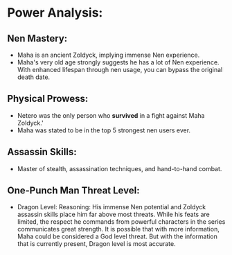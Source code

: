 # Power Analysis:

## Nen Mastery:
* Maha is an ancient Zoldyck, implying immense Nen experience.
* Maha's very old age strongly suggests he has a lot of Nen experience. With enhanced lifespan through nen usage, you can bypass the original death date.

## Physical Prowess:
* Netero was the only person who **survived** in a fight against Maha Zoldyck.'
* Maha was stated to be in the top 5 strongest nen users ever.

## Assassin Skills:
* Master of stealth, assassination techniques, and hand-to-hand combat.
  
## One-Punch Man Threat Level:
* Dragon Level:
Reasoning: His immense Nen potential and Zoldyck assassin skills place him far above most threats.
While his feats are limited, the respect he commands from powerful characters in the series communicates great strength.
It is possible that with more information, Maha could be considered a God level threat. But with the information that is currently present, Dragon level is most accurate.
